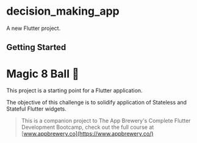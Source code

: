 # decision_making_app

A new Flutter project.

## Getting Started

# Magic 8 Ball 🎱

This project is a starting point for a Flutter application.

The objective of this challenge is to solidify application of Stateless and Stateful Flutter widgets.

>This is a companion project to The App Brewery's Complete Flutter Development Bootcamp, check out the full course at [www.appbrewery.co](https://www.appbrewery.co/)

